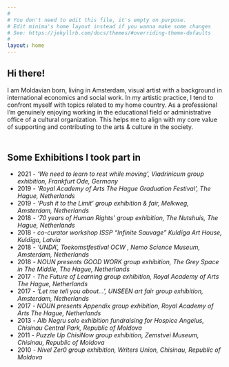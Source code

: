 ```yaml
---
#
# You don't need to edit this file, it's empty on purpose.
# Edit minima's home layout instead if you wanna make some changes
# See: https://jekyllrb.com/docs/themes/#overriding-theme-defaults
#
layout: home
---
```

## Hi there!
I am Moldavian born, living in Amsterdam, visual artist with a background in international economics and social work. In my artistic practice, I tend to confront myself with topics related to my home country. As a professional I’m genuinely enjoying working in the educational field or administrative office of a cultural organization. This helps me to align with my core value of supporting and contributing to the arts & culture in the society.

<h2 style="margin-top: 50px;">Some Exhibitions I took part in</h2>

- 2021 - *‘We need to learn to rest while moving’, Viadrinicum group exhibition, Frankfurt Ode, Germany*
- 2019 - *'Royal Academy of Arts The Hague Graduation Festival’, The Hague, Netherlands*
- 2019 - *'Push it to the Limit’ group exhibition & fair, Melkweg, Amsterdam, Netherlands* 
- 2018 - *‘70 years of Human Rights’ group exhibition, The Nutshuis, The Hague, Netherlands*
- 2018 - *co-curator workshop ISSP “Infinite Sauvage” Kuldīga Art House, Kuldīga, Latvia*
- 2018 - *‘UNDA’,  Toekomstfestival OCW , Nemo Science Museum, Amsterdam, Netherlands* 
- 2018 - *NOUN presents GOOD WORK group exhibition, The Grey Space in The Middle, The Hague, Netherlands*
- 2017 - *The Future of Learning group exhibition, Royal Academy of Arts The Hague, Netherlands* 
- 2017 - *‘Let me tell you about…’, UNSEEN art fair group exhibition, Amsterdam, Netherlands*
- 2017 - *NOUN presents Appendix group exhibition, Royal Academy of Arts The Hague, Netherlands*
- 2013 - *Alb Negru solo exhibition fundraising for Hospice Angelus, Chisinau Central Park, Republic of Moldova*
- 2011 - *Puzzle Up ChisiNow group exhibition, Zemstvei Museum, Chisinau, Republic of Moldova*
- 2010 - *Nivel Zer0 group exhibition, Writers Union, Chisinau, Republic of Moldova*
